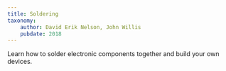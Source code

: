 ```yaml
---
title: Soldering
taxonomy:
	author: David Erik Nelson, John Willis
	pubdate: 2018
---
```

Learn how to solder electronic components together and build your own devices.